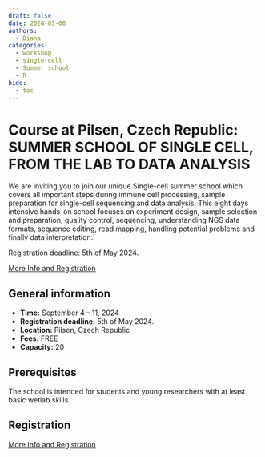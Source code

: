 ```yaml
---
draft: false
date: 2024-03-06
authors:
  - Diana
categories:
  - workshop
  - single-cell
  - Summer school
  - R
hide:
  - toc
---
```


# Course at Pilsen, Czech Republic: SUMMER SCHOOL OF SINGLE CELL, FROM THE LAB TO DATA ANALYSIS
We are inviting you to join our unique Single-cell summer school which covers all important steps during immune cell processing, sample preparation for single-cell sequencing and data analysis.
This eight days intensive hands-on school focuses on experiment design, sample selection and preparation, quality control, sequencing, understanding NGS data formats, sequence editing, read mapping, handling potential problems and finally data interpretation.

Registration deadline: 5th of May 2024.

[More Info and Registration](https://singlecell-pilsen.zcu.cz/) 

<!-- more -->

## General information 

* __Time:__ September 4 – 11, 2024
* __Registration deadline:__ 5th of May 2024.
* __Location:__  Pilsen, Czech Republic
* __Fees:__ FREE
* __Capacity:__ 20
 
## Prerequisites

The school is intended for students and young researchers with at least basic wetlab skills.

## Registration

[More Info and Registration](https://singlecell-pilsen.zcu.cz/registration.html) 

